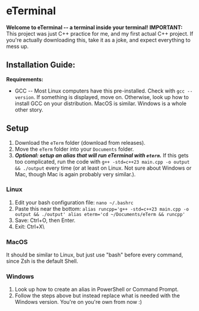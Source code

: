# eTerminal
**Welcome to eTerminal -- a terminal inside your terminal!**
**IMPORTANT:** This project was just C++ practice for me, and my first actual C++ project. If you're actually downloading this, take it as a joke, and expect everything to mess up.
## Installation Guide:
**Requirements:**
- GCC -- Most Linux computers have this pre-installed. Check with `gcc --version`. If something is displayed, move on. Otherwise, look up how to install GCC on your distribution. MacOS is similar. Windows is a whole other story.
## Setup
1. Download the `eTerm` folder (download from releases).
2. Move the `eTerm` folder into your `Documents` folder.
3. ***Optional: setup an alias that will run eTerminal with `eterm`.*** If this gets too complicated, run the code with `g++ -std=c++23 main.cpp -o output && ./output` every time (or at least on Linux. Not sure about Windows or Mac, though Mac is again probably very similar.).
### Linux
1. Edit your bash configuration file: `nano ~/.bashrc`
2. Paste this near the bottom:
`alias runcpp='g++ -std=c++23 main.cpp -o output && ./output'
alias eterm='cd ~/Documents/eTerm && runcpp'`
6. Save: Ctrl+O, then Enter.
7. Exit: Ctrl+X\
### MacOS
It should be similar to Linux, but just use "bash" before every command, since Zsh is the default Shell.
### Windows
1. Look up how to create an alias in PowerShell or Command Prompt.
2. Follow the steps above but instead replace what is needed with the Windows version.
   You're on you're own from now :)
